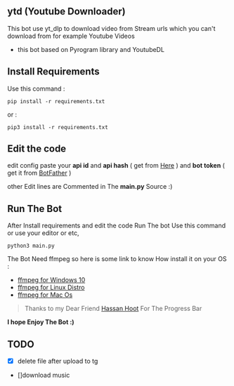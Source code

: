 ## ytd (Youtube Downloader)
This bot use yt_dlp to download video from Stream urls which you can't download from for example Youtube Videos

* this bot based on Pyrogram library and YoutubeDL

## Install Requirements
Use this command :

    pip install -r requirements.txt
or :

    pip3 install -r requirements.txt
## Edit the code
edit config paste your  **api id** and **api hash** ( get from [Here](https://my.telegram.org) ) and **bot token** ( get it from [BotFather](t.me/botfather) )

other Edit lines are Commented in The **main.py** Source :)
## Run The Bot

After Install requirements and edit the code Run The bot Use this command or use your editor or etc,

    python3 main.py
    
The Bot Need ffmpeg so here is some link to know How install it on your OS :

* [ffmpeg for Windows 10](https://www.wikihow.com/Install-FFmpeg-on-Windows)
* [ffmpeg for Linux Distro](https://www.tecmint.com/install-ffmpeg-in-linux/)
* [ffmpeg for Mac Os](https://avpres.net/FFmpeg/install_Apple.html)

> Thanks to my Dear Friend [Hassan Hoot](https://github.com/hassanhoot) For The Progress Bar

**I hope Enjoy The Bot :)**

## TODO
- [x] delete file after upload to tg
- []download music